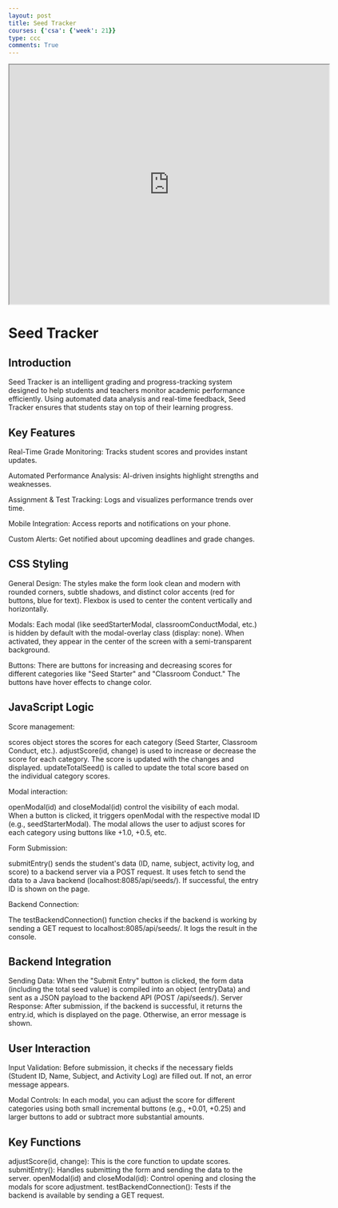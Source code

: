 ```yaml
---
layout: post
title: Seed Tracker
courses: {'csa': {'week': 21}}
type: ccc
comments: True
---
```


<iframe src="https://drive.google.com/file/d/1bzdbtELmoROzjF4t1ouYr7ogAQNR4l4Z/preview" width="640" height="480" allow="autoplay"></iframe>

# Seed Tracker

## Introduction

Seed Tracker is an intelligent grading and progress-tracking system designed to help students and teachers monitor academic performance efficiently. Using automated data analysis and real-time feedback, Seed Tracker ensures that students stay on top of their learning progress.

## Key Features

Real-Time Grade Monitoring: Tracks student scores and provides instant updates.

Automated Performance Analysis: AI-driven insights highlight strengths and weaknesses.

Assignment & Test Tracking: Logs and visualizes performance trends over time.

Mobile Integration: Access reports and notifications on your phone.

Custom Alerts: Get notified about upcoming deadlines and grade changes.

## CSS Styling
General Design: The styles make the form look clean and modern with rounded corners, subtle shadows, and distinct color accents (red for buttons, blue for text). Flexbox is used to center the content vertically and horizontally.

Modals: Each modal (like seedStarterModal, classroomConductModal, etc.) is hidden by default with the modal-overlay class (display: none). When activated, they appear in the center of the screen with a semi-transparent background.

Buttons: There are buttons for increasing and decreasing scores for different categories like "Seed Starter" and "Classroom Conduct." The buttons have hover effects to change color.

## JavaScript Logic
Score management:

scores object stores the scores for each category (Seed Starter, Classroom Conduct, etc.).
adjustScore(id, change) is used to increase or decrease the score for each category. The score is updated with the changes and displayed.
updateTotalSeed() is called to update the total score based on the individual category scores.

Modal interaction:

openModal(id) and closeModal(id) control the visibility of each modal. When a button is clicked, it triggers openModal with the respective modal ID (e.g., seedStarterModal).
The modal allows the user to adjust scores for each category using buttons like +1.0, +0.5, etc.

Form Submission:

submitEntry() sends the student's data (ID, name, subject, activity log, and score) to a backend server via a POST request. It uses fetch to send the data to a Java backend (localhost:8085/api/seeds/). If successful, the entry ID is shown on the page.

Backend Connection:

The testBackendConnection() function checks if the backend is working by sending a GET request to localhost:8085/api/seeds/. It logs the result in the console.
## Backend Integration
Sending Data: When the "Submit Entry" button is clicked, the form data (including the total seed value) is compiled into an object (entryData) and sent as a JSON payload to the backend API (POST /api/seeds/).
Server Response: After submission, if the backend is successful, it returns the entry.id, which is displayed on the page. Otherwise, an error message is shown.
## User Interaction
Input Validation: Before submission, it checks if the necessary fields (Student ID, Name, Subject, and Activity Log) are filled out. If not, an error message appears.

Modal Controls: In each modal, you can adjust the score for different categories using both small incremental buttons (e.g., +0.01, +0.25) and larger buttons to add or subtract more substantial amounts.

## Key Functions
adjustScore(id, change): This is the core function to update scores.
submitEntry(): Handles submitting the form and sending the data to the server.
openModal(id) and closeModal(id): Control opening and closing the modals for score adjustment.
testBackendConnection(): Tests if the backend is available by sending a GET request.